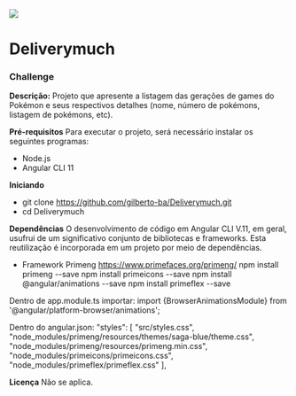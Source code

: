 <img src="assets/img/logo.png">

# Deliverymuch
<h3>Challenge</h3>

<strong>Descrição:</strong>
Projeto que apresente a listagem das gerações de games do
Pokémon e seus respectivos detalhes (nome, número de pokémons,
listagem de pokémons, etc).

<strong>Pré-requisitos</strong>
Para executar o projeto, será necessário instalar os seguintes programas:
- Node.js
- Angular CLI 11

<strong>Iniciando</strong>
- git clone https://github.com/gilberto-ba/Deliverymuch.git
- cd Deliverymuch

<strong>Dependências</strong>
O desenvolvimento de código em Angular CLI V.11, em geral, usufrui de um significativo conjunto de bibliotecas e frameworks. Esta reutilização é incorporada em um projeto por meio de dependências.

- Framework Primeng 
https://www.primefaces.org/primeng/
npm install primeng --save
npm install primeicons --save
npm install @angular/animations --save
npm install primeflex --save

Dentro de app.module.ts importar:
    import {BrowserAnimationsModule} from '@angular/platform-browser/animations';

Dentro do angular.json:
    "styles": [
      "src/styles.css",
      "node_modules/primeng/resources/themes/saga-blue/theme.css",
      "node_modules/primeng/resources/primeng.min.css",
      "node_modules/primeicons/primeicons.css",
      "node_modules/primeflex/primeflex.css"
    ],

<strong>Licença</strong>
Não se aplica.